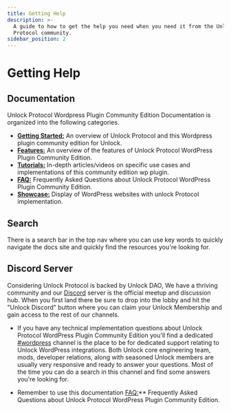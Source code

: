 ```yaml
---
title: Getting Help
description: >-
  A guide to how to get the help you need when you need it from the Unlock
  Protocol community.
sidebar_position: 2
---
```


# Getting Help

## Documentation

Unlock Protocol Wordpress Plugin Community Edition Documentation is organized into the following categories.

- **[Getting Started:](../)** An overview
  of Unlock Protocol and this Wordpress plugin community edition for Unlock.
- **[Features:](../features/)** An
  overview of the features of Unlock Protocol WordPress Plugin Community Edition.
- **[Tutorials:](../tutorials/)** In-depth articles/videos
  on specific use cases and implementations of this community edition wp plugin.  
- **[FAQ:](../faq/)** Frequently Asked Questions about Unlock Protocol WordPress Plugin Community Edition.
- **[Showcase:](../showcase/)** Display of WordPress websites with unlock Protocol implementation.

## Search

There is a search bar in the top nav where you can use key words to quickly
navigate the docs site and quickly find the resources you're looking for.

## Discord Server

Considering Unlock Protocol is backed by Unlock DAO, We have a thriving community and our
[Discord](https://discord.com/invite/Ah6ZEJyTDp) server is the official meetup and discussion hub. When you
first land there be sure to drop into the lobby and hit the "Unlock Discord"
button where you can claim your Unlock Membership and gain access to the rest
of our channels.

- If you have any technical implementation questions about Unlock Protocol WordPress Plugin Community Edition you'll find a dedicated [#wordpress](https://discord.com/channels/462280183425138719/926137583564619836) channel is the place to be for dedicated support relating to Unlock WordPress integrations. Both Unlock core engineering team, mods, developer relations, along with seasoned Unlock members are usually very
responsive and ready to answer your questions. Most of the time you can do a
search in this channel and find some answers you're looking for. 

- Remember to use this documentation [FAQ:](../faq/)** Frequently Asked Questions about Unlock Protocol WordPress Plugin Community Edition.
